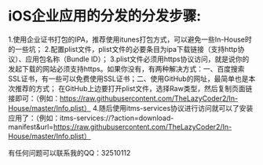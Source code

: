 # iOS企业应用的分发的分发步骤:
1.使用企业证书打包的IPA，推荐使用itunes打包方式，可以避免一些In-House时的一些坑；
2.配置plist文件，plist文件的必要条目为ipa下载链接（支持http协议）、应用包名称（Bundle ID）；
3.plist文件必须用https协议访问，就是说你的发起下载的网站必须支持https。如果你没有，有两种解决方式：一、百度搜索SSL证书，有一些可以免费使用SSL证书；二、使用GitHub的网址，最简单也是本次推荐的方式；
在GitHub上边要打开plist文件，选择Raw类型，然后复制页面链接即可：（例如：https://raw.githubusercontent.com/TheLazyCoder2/In-House/master/Info.plist）
4.随后使用itms-services协议进行访问就可以了安装应用了：（例如：itms-services://?action=download-manifest&url=https://raw.githubusercontent.com/TheLazyCoder2/In-House/master/Info.plist）

有任何问题可以联系我的QQ：32510112
